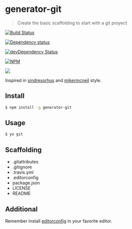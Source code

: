 # generator-git

> Create the basic scaffolding to start with a git proyect

[![Build Status](https://secure.travis-ci.org/Kikobeats/generator-git.png?branch=master)](https://travis-ci.org/Kikobeats/generator-git)

[![Dependency status](https://david-dm.org/Kikobeats/generator-git.svg)](https://david-dm.org/Kikobeats/generator-git)

[![devDependency Status](https://david-dm.org/Kikobeats/generator-git/dev-status.svg)](https://david-dm.org/Kikobeats/generator-git#info=devDependencies)

[![NPM](https://nodei.co/npm/generator-git.png)](https://nodei.co/npm/generator-git/)

![](http://i.imgur.com/T2DgNL0.gif)

Inspired in [sindresorhus](https://github.com/sindresorhus) and [mikermcneil](https://github.com/mikermcneil) style.

## Install

```bash
$ npm install -g generator-git
```

## Usage

```bash
$ yo git
```

## Scaffolding

* .gitattributes
* .gitignore
* .travis.yml
* .editorconfig
* package.json
* LICENSE
* README

## Additional

Remember install [editorconfig](http://editorconfig.org/) in your favorite editor.

